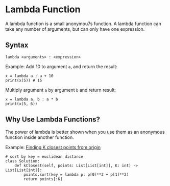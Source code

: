 # Lambda Function

A lambda function is a small anonymou7s function. A lambda function can take any number of arguments, but can only have one expression.

## Syntax
```
lambda <arguments> : <expression>
```

Example:
Add 10 to argument `a`, and return the result:
```python3
x = lambda a : a + 10
print(x(5)) # 15
```

Multiply argument `a` by argument `b` and return result:
```python3
x = lambda a, b : a * b
print(x(5, 6))
```

## Why Use Lambda Functions?
The power of lambda is better shown when you use them as an anonymous function inside another function.

Example: [Finding K closest points from origin](https://leetcode.com/problems/k-closest-points-to-origin/)
```python3
# sort by key = euclidean distance
class Solution:
    def kClosest(self, points: List[List[int]], K: int) -> List[List[int]]:
        points.sort(key = lambda p: p[0]**2 + p[1]**2)
        return points[:K]
```
